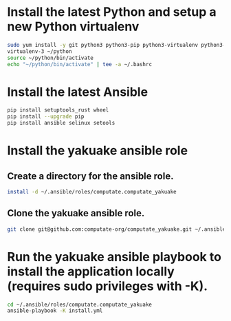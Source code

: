 # Install the latest Python and setup a new Python virtualenv

```bash
sudo yum install -y git python3 python3-pip python3-virtualenv python3-libselinux python3-libsemanage python3-policycoreutils
virtualenv-3 ~/python
source ~/python/bin/activate
echo "~/python/bin/activate" | tee -a ~/.bashrc
```

# Install the latest Ansible

```bash
pip install setuptools_rust wheel
pip install --upgrade pip
pip install ansible selinux setools
```

# Install the yakuake ansible role

## Create a directory for the ansible role. 

```bash
install -d ~/.ansible/roles/computate.computate_yakuake
```

## Clone the yakuake ansible role. 

```bash
git clone git@github.com:computate-org/computate_yakuake.git ~/.ansible/roles/computate.computate_yakuake
```

# Run the yakuake ansible playbook to install the application locally (requires sudo privileges with -K). 

```bash
cd ~/.ansible/roles/computate.computate_yakuake
ansible-playbook -K install.yml
```




